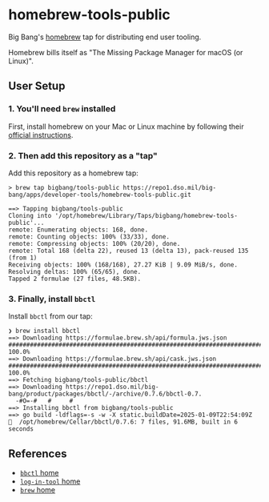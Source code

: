 # homebrew-tools-public

Big Bang's [homebrew](https://brew.sh/) tap for distributing end user tooling.

Homebrew bills itself as "The Missing Package Manager for macOS (or Linux)".

## User Setup

### 1. You'll need `brew` installed

First, install homebrew on your Mac or Linux machine by following their [official instructions](https://brew.sh/).

### 2. Then add this repository as a "tap"

Add this repository as a homebrew tap:

```console
> brew tap bigbang/tools-public https://repo1.dso.mil/big-bang/apps/developer-tools/homebrew-tools-public.git

==> Tapping bigbang/tools-public
Cloning into '/opt/homebrew/Library/Taps/bigbang/homebrew-tools-public'...
remote: Enumerating objects: 168, done.
remote: Counting objects: 100% (33/33), done.
remote: Compressing objects: 100% (20/20), done.
remote: Total 168 (delta 22), reused 13 (delta 13), pack-reused 135 (from 1)
Receiving objects: 100% (168/168), 27.27 KiB | 9.09 MiB/s, done.
Resolving deltas: 100% (65/65), done.
Tapped 2 formulae (27 files, 48.5KB).
```

### 3. Finally, install `bbctl`

Install `bbctl` from our tap:

```console
❯ brew install bbctl
==> Downloading https://formulae.brew.sh/api/formula.jws.json
######################################################################################### 100.0%
==> Downloading https://formulae.brew.sh/api/cask.jws.json
######################################################################################### 100.0%
==> Fetching bigbang/tools-public/bbctl
==> Downloading https://repo1.dso.mil/big-bang/product/packages/bbctl/-/archive/0.7.6/bbctl-0.7.
  -#O=-#   #     #
==> Installing bbctl from bigbang/tools-public
==> go build -ldflags=-s -w -X static.buildDate=2025-01-09T22:54:09Z
🍺  /opt/homebrew/Cellar/bbctl/0.7.6: 7 files, 91.6MB, built in 6 seconds
```

## References

- [`bbctl` home](https://repo1.dso.mil/big-bang/apps/developer-tools/bbctl)
- [`log-in-tool` home](https://repo1.dso.mil/big-bang/apps/developer-tools/log-in-tool)
- [`brew` home](https://brew.sh/)
